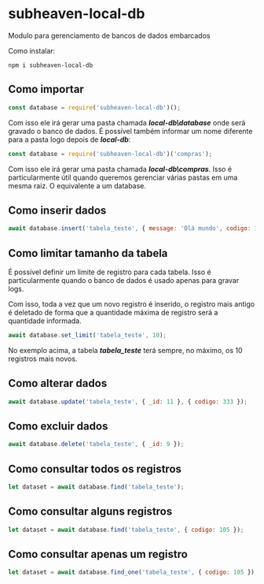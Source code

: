 # subheaven-local-db
Modulo para gerenciamento de bancos de dados embarcados

Como instalar:
```shell
npm i subheaven-local-db
```

## Como importar
```js
const database = require('subheaven-local-db')();
```

Com isso ele irá gerar uma pasta chamada ***local-db\database*** onde será gravado o banco de dados.
É possível também informar um nome diferente para a pasta logo depois de ***local-db***:

```js
const database = require('subheaven-local-db')('compras');
```

Com isso ele irá gerar uma pasta chamada ***local-db\compras***. Isso é particularmente útil quando queremos gerenciar várias pastas em uma mesma raiz. O equivalente a um database.

## Como inserir dados
```js
await database.insert('tabela_teste', { message: 'Olá mundo', codigo: 100 });
```

## Como limitar tamanho da tabela

É possível definir um limite de registro para cada tabela. Isso é particularmente quando o banco de dados é usado apenas para gravar logs.

Com isso, toda a vez que um novo registro é inserido, o registro mais antigo é deletado de forma que a quantidade máxima de registro será a quantidade informada.

```js
await database.set_limit('tabela_teste', 10);
```

No exemplo acima, a tabela ***tabela_teste*** terá sempre, no máximo, os 10 registros mais novos.

## Como alterar dados
```js
await database.update('tabela_teste', { _id: 11 }, { codigo: 333 });
```

## Como excluir dados
```js
await database.delete('tabela_teste', { _id: 9 });
```

## Como consultar todos os registros
```js
let dataset = await database.find('tabela_teste');
```

## Como consultar alguns registros
```js
let dataset = await database.find('tabela_teste', { codigo: 105 });
```
## Como consultar apenas um registro
```js
let dataset = await database.find_one('tabela_teste', { codigo: 105 });
```
